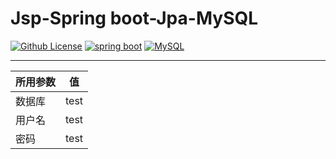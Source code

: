 # Jsp-Spring boot-Jpa-MySQL

[![Github License](https://img.shields.io/badge/license-MIT-blue.svg)](https://github.com/SUPMColdRain/jsp-springboot-jpa-mysql/blob/master/LICENSE)
[![spring boot](https://img.shields.io/badge/springboot-2.21-green.svg)](https://spring.io/projects/spring-boot)
[![MySQL](https://img.shields.io/badge/mysql-8.0.17-blue.svg)](https://dev.mysql.com/downloads/)
***
| 所用参数 | 值 |
| ----  | ----  |
| 数据库 | test |
| 用户名 | test |
| 密码 | test |